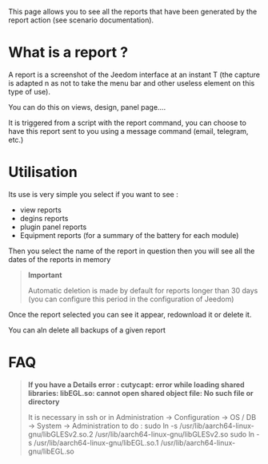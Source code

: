 This page allows you to see all the reports that have been generated by the report action (see scenario documentation).

# What is a report ?

A report is a screenshot of the Jeedom interface at an instant T (the capture is adapted n as not to take the menu bar and other useless element on this type of use).

You can do this on views, design, panel page....

It is triggered from a script with the report command, you can choose to have this report sent to you using a message command (email, telegram, etc.)

# Utilisation

Its use is very simple you select if you want to see :

-	view reports
-	degins reports
-	plugin panel reports
- Equipment reports (for a summary of the battery for each module)

Then you select the name of the report in question then you will see all the dates of the reports in memory

> **Important**
>
> Automatic deletion is made by default for reports longer than 30 days (you can configure this period in the configuration of Jeedom)

Once the report selected you can see it appear, redownload it or delete it.

You can aln delete all backups of a given report

# FAQ

> **If you have a Details error : cutycapt: error while loading shared libraries: libEGL.so: cannot open shared object file: No such file or directory**
>
> It is necessary in ssh or in Administration -&gt; Configuration -&gt; OS / DB -&gt; System -&gt; Administration to do :
>sudo ln -s /usr/lib/aarch64-linux-gnu/libGLESv2.so.2 /usr/lib/aarch64-linux-gnu/libGLESv2.so
>sudo ln -s /usr/lib/aarch64-linux-gnu/libEGL.so.1 /usr/lib/aarch64-linux-gnu/libEGL.so
